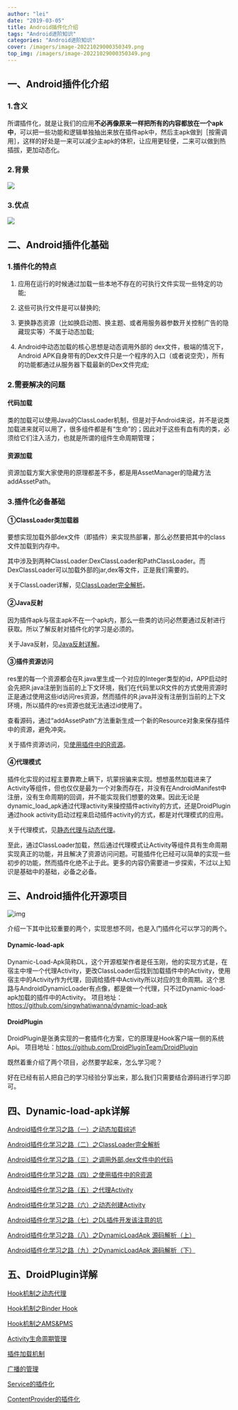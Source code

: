 ```yaml
---
author: "lei"
date: "2019-03-05"
title: Android插件化介绍
tags: "Android进阶知识"
categories: "Android进阶知识"
cover: /imagers/image-20221029000350349.png
top_img: /imagers/image-20221029000350349.png
---
```


## 一、Android插件化介绍

### 1.含义

所谓插件化，就是让我们的应用**不必再像原来一样把所有的内容都放在一个apk中**，可以把一些功能和逻辑单独抽出来放在插件apk中，然后主apk做到［按需调用］，这样的好处是一来可以减少主apk的体积，让应用更轻便，二来可以做到热插拔，更加动态化。

### 2.背景

![](imagers/843bdbeb-166707429555456.png)

### 3.优点

![](imagers/0a1f40b2-166707431244658.png)

## 二、Android插件化基础

### 1.插件化的特点

1) 应用在运行的时候通过加载一些本地不存在的可执行文件实现一些特定的功能;

2) 这些可执行文件是可以替换的;

3) 更换静态资源（比如换启动图、换主题、或者用服务器参数开关控制广告的隐藏现实等）不属于动态加载;

4) Android中动态加载的核心思想是动态调用外部的 dex文件，极端的情况下，Android APK自身带有的Dex文件只是一个程序的入口（或者说空壳），所有的功能都通过从服务器下载最新的Dex文件完成;

### 2.需要解决的问题

#### 代码加载

类的加载可以使用Java的ClassLoader机制，但是对于Android来说，并不是说类加载进来就可以用了，很多组件都是有“生命”的；因此对于这些有血有肉的类，必须给它们注入活力，也就是所谓的组件生命周期管理；

#### 资源加载

资源加载方案大家使用的原理都差不多，都是用AssetManager的隐藏方法addAssetPath。

### 3.插件化必备基础

#### ①ClassLoader类加载器

要想实现加载外部dex文件（即插件）来实现热部署，那么必然要把其中的class文件加载到内存中。

其中涉及到两种ClassLoader:DexClassLoader和PathClassLoader。而DexClassLoader可以加载外部的jar,dex等文件，正是我们需要的。

关于ClassLoader详解，见[ClassLoader完全解析](http://blog.csdn.net/u012124438/article/details/53235848)。

#### ②Java反射

因为插件apk与宿主apk不在一个apk内，那么一些类的访问必然要通过反射进行获取。所以了解反射对插件化的学习是必须的。

关于Java反射，见[Java反射详解](http://www.jianshu.com/p/779b3e27b26d)。

#### ③插件资源访问

res里的每一个资源都会在R.java里生成一个对应的Integer类型的id，APP启动时会先把R.java注册到当前的上下文环境，我们在代码里以R文件的方式使用资源时正是通过使用这些id访问res资源，然而插件的R.java并没有注册到当前的上下文环境，所以插件的res资源也就无法通过id使用了。

查看源码，通过“addAssetPath”方法重新生成一个新的Resource对象来保存插件中的资源，避免冲突。

关于插件资源访问，见[使用插件中的R资源](http://blog.csdn.net/u012124438/article/details/53236723)。

#### ④代理模式

插件化实现的过程主要靠欺上瞒下，坑蒙拐骗来实现。想想虽然加载进来了Activity等组件，但也仅仅是最为一个对象而存在，并没有在AndroidManifest中注册，没有生命周期的回调，并不能实现我们想要的效果。因此无论是dynamic_load_apk通过代理activity来操控插件activity的方式，还是DroidPlugin通过hook activity启动过程来启动插件activity的方式，都是对代理模式的应用。

关于代理模式，见[静态代理与动态代理](http://www.jianshu.com/p/27b255a6f479)。

至此，通过ClassLoader加载，然后通过代理模式让Activity等组件具有生命周期实现真正的功能，并且解决了资源访问问题。可能插件化已经可以简单的实现一些初步的功能，然而插件化绝不止于此。更多的内容仍需要进一步探索，不过以上知识是基础中的基础，必备之必备。

## 三、Android插件化开源项目

![img](imagers/1240-166707432496862.png)

介绍一下其中比较重要的两个，实现思想不同，也是入门插件化可以学习的两个。

#### Dynamic-load-apk

Dynamic-Load-Apk简称DL，这个开源框架作者是任玉刚，他的实现方式是，在宿主中埋一个代理Activity，更改ClassLoader后找到加载插件中的Activity，使用宿主中的Activity作为代理，回调给插件中Activity所以对应的生命周期。这个思路与AndroidDynamicLoader有点像，都是做一个代理，只不过Dynamic-load-apk加载的插件中的Activity。
项目地址：<https://github.com/singwhatiwanna/dynamic-load-apk>

#### DroidPlugin

DroidPlugin是张勇实现的一套插件化方案，它的原理是Hook客户端一侧的系统Api。
项目地址：<https://github.com/DroidPluginTeam/DroidPlugin>

既然着重介绍了两个项目，必然要学起来，怎么学习呢？

好在已经有前人把自己的学习经验分享出来，那么我们只需要结合源码进行学习即可。

## 四、Dynamic-load-apk详解

[Android插件化学习之路（一）之动态加载综述](http://blog.csdn.net/u012124438/article/details/53234223)

[Android插件化学习之路（二）之ClassLoader完全解析](http://blog.csdn.net/u012124438/article/details/53235848)

[Android插件化学习之路（三）之调用外部.dex文件中的代码](http://blog.csdn.net/u012124438/article/details/53236472)

[Android插件化学习之路（四）之使用插件中的R资源](http://blog.csdn.net/u012124438/article/details/53236723)

[Android插件化学习之路（五）之代理Activity](http://blog.csdn.net/u012124438/article/details/53239370)

[Android插件化学习之路（六）之动态创建Activity](http://blog.csdn.net/u012124438/article/details/53239497)

[Android插件化学习之路（七）之DL插件开发该注意的坑](http://blog.csdn.net/u012124438/article/details/53240585)

[Android插件化学习之路（八）之DynamicLoadApk 源码解析（上）](http://blog.csdn.net/u012124438/article/details/53241755)

 [Android插件化学习之路（九）之DynamicLoadApk 源码解析（下）](http://blog.csdn.net/u012124438/article/details/53242838)

## 五、DroidPlugin详解

[Hook机制之动态代理](http://weishu.me/2016/01/28/understand-plugin-framework-proxy-hook/)

[Hook机制之Binder Hook](http://weishu.me/2016/02/16/understand-plugin-framework-binder-hook/)

[Hook机制之AMS&PMS](http://weishu.me/2016/03/07/understand-plugin-framework-ams-pms-hook/)

[Activity生命周期管理](http://weishu.me/2016/03/21/understand-plugin-framework-activity-management/)

[插件加载机制](http://weishu.me/2016/04/05/understand-plugin-framework-classloader/)

[广播的管理](http://weishu.me/2016/04/12/understand-plugin-framework-receiver/)

[Service的插件化](http://weishu.me/2016/05/11/understand-plugin-framework-service/)

[ContentProvider的插件化](http://weishu.me/2016/07/12/understand-plugin-framework-content-provider/)
